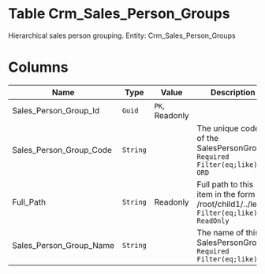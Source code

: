 # Table Crm_Sales_Person_Groups

Hierarchical sales person grouping. Entity: Crm_Sales_Person_Groups

# Columns

| Name | Type | Value | Description |
| - | - | - | --- |
|Sales_Person_Group_Id|`Guid`|`PK`, Readonly||
|Sales_Person_Group_Code|`String`||The unique code of the SalesPersonGroup. `Required` `Filter(eq;like)` `ORD` |
|Full_Path|`String`|Readonly|Full path to this item in the form /root/child1/../leaf/. `Filter(eq;like)` `ReadOnly` |
|Sales_Person_Group_Name|`String`||The name of this SalesPersonGroup. `Required` `Filter(eq;like)` |
